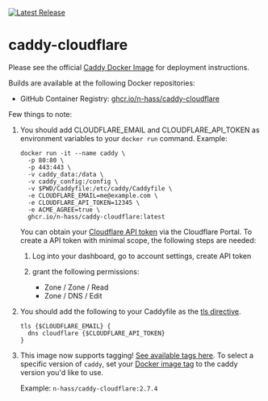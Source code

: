 [![Latest Release][version-image]][version-url]

# caddy-cloudflare

Please see the official [Caddy Docker Image](https://hub.docker.com/_/caddy) for deployment instructions.

Builds are available at the following Docker repositories:

* GitHub Container Registry: [ghcr.io/n-hass/caddy-cloudflare](https://ghcr.io/n-hass/caddy-cloudflare)

Few things to note: 

1. You should add CLOUDFLARE_EMAIL and CLOUDFLARE_API_TOKEN as environment variables to your `docker run` command. Example:

      ```
      docker run -it --name caddy \
        -p 80:80 \
        -p 443:443 \
        -v caddy_data:/data \
        -v caddy_config:/config \
        -v $PWD/Caddyfile:/etc/caddy/Caddyfile \
        -e CLOUDFLARE_EMAIL=me@example.com \
        -e CLOUDFLARE_API_TOKEN=12345 \
        -e ACME_AGREE=true \
        ghcr.io/n-hass/caddy-cloudflare:latest
      ```
      
      You can obtain your [Cloudflare API token](https://support.cloudflare.com/hc/en-us/articles/200167836-Managing-API-Tokens-and-Keys) via the Cloudflare Portal. To create a API token with minimal scope, the following steps are needed:

   1. Log into your dashboard, go to account settings, create API token
   2. grant the following permissions:

      * Zone / Zone / Read
      * Zone / DNS / Edit
      
2. You should add the following to your Caddyfile as the [tls directive](https://caddyserver.com/docs/caddyfile/directives/tls#tls). 

   ```
   tls {$CLOUDFLARE_EMAIL} { 
     dns cloudflare {$CLOUDFLARE_API_TOKEN}
   }
   ```

3. This image now supports tagging! [See available tags here](https://hub.docker.com/r/n-hass/caddy-cloudflare/tags). To select a specific version of `caddy`, set your [Docker image tag](https://docs.docker.com/engine/reference/run/#imagetag) to the caddy version you'd like to use. 

   Example: `n-hass/caddy-cloudflare:2.7.4`

[version-image]: https://img.shields.io/github/v/release/n-hass/caddy-cloudflare?style=for-the-badge
[version-url]: https://github.com/n-hass/caddy-cloudflare/releases

[gh-actions-image]: https://img.shields.io/github/actions/workflow/status/n-hass/caddy-cloudflare/main.yml?style=for-the-badge
[gh-actions-url]: https://github.com/n-hass/caddy-cloudflare/actions
